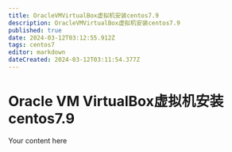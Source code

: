 ```yaml
---
title: OracleVMVirtualBox虚拟机安装centos7.9
description: OracleVMVirtualBox虚拟机安装centos7.9
published: true
date: 2024-03-12T03:12:55.912Z
tags: centos7
editor: markdown
dateCreated: 2024-03-12T03:11:54.377Z
---
```


# Oracle VM VirtualBox虚拟机安装centos7.9
Your content here